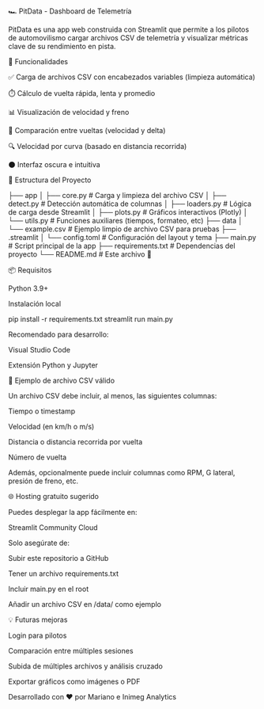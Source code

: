 🏎️ PitData - Dashboard de Telemetría

PitData es una app web construida con Streamlit que permite a los pilotos de automovilismo cargar archivos CSV de telemetría y visualizar métricas clave de su rendimiento en pista.

🚀 Funcionalidades

✅ Carga de archivos CSV con encabezados variables (limpieza automática)

⏱️ Cálculo de vuelta rápida, lenta y promedio

📊 Visualización de velocidad y freno

🔄 Comparación entre vueltas (velocidad y delta)

🔍 Velocidad por curva (basado en distancia recorrida)

🌑 Interfaz oscura e intuitiva

📁 Estructura del Proyecto

├── app
│   ├── core.py              # Carga y limpieza del archivo CSV
│   ├── detect.py            # Detección automática de columnas
│   ├── loaders.py           # Lógica de carga desde Streamlit
│   ├── plots.py             # Gráficos interactivos (Plotly)
│   └── utils.py             # Funciones auxiliares (tiempos, formateo, etc)
├── data
│   └── example.csv          # Ejemplo limpio de archivo CSV para pruebas
├── .streamlit
│   └── config.toml          # Configuración del layout y tema
├── main.py                  # Script principal de la app
├── requirements.txt         # Dependencias del proyecto
└── README.md                # Este archivo 📘

📦 Requisitos

Python 3.9+

Instalación local

pip install -r requirements.txt
streamlit run main.py

Recomendado para desarrollo:

Visual Studio Code

Extensión Python y Jupyter

📄 Ejemplo de archivo CSV válido

Un archivo CSV debe incluir, al menos, las siguientes columnas:

Tiempo o timestamp

Velocidad (en km/h o m/s)

Distancia o distancia recorrida por vuelta

Número de vuelta

Además, opcionalmente puede incluir columnas como RPM, G lateral, presión de freno, etc.

🌐 Hosting gratuito sugerido

Puedes desplegar la app fácilmente en:

Streamlit Community Cloud

Solo asegúrate de:

Subir este repositorio a GitHub

Tener un archivo requirements.txt

Incluir main.py en el root

Añadir un archivo CSV en /data/ como ejemplo

💡 Futuras mejoras

Login para pilotos

Comparación entre múltiples sesiones

Subida de múltiples archivos y análisis cruzado

Exportar gráficos como imágenes o PDF

Desarrollado con ❤️ por Mariano e Inimeg Analytics

